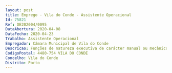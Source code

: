 ```yaml
--- 
layout: post
title: Emprego - Vila do Conde - Assistente Operacional
Id: 75821
Ref: OE202004/0095
DataAbertura: 2020-04-08
DataFecho: 2020-04-23
Trabalho: Assistente Operacional
Empregador: Câmara Municipal de Vila do Conde
Descricao: Funções de natureza executiva de carácter manual ou mecânico, nomeadamente, assegura a limpeza e conservação das instalações  colabora eventualmente nos trabalhos auxiliares de montagem, desmontagem e conservação de equipamentos  auxilia a execução de cargas e descargas, realiza tarefas de arrumação e distribuição  executa outras tarefas de apoio elementar podendo comportar esforço físico e conhecimentos práticos.
CodigoPostal: 4480-754 VILA DO CONDE
Concelho: Vila do Conde
Distrito: Porto
--- 
```

